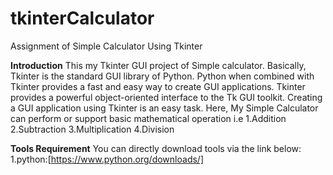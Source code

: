 # tkinterCalculator
Assignment of Simple Calculator Using Tkinter

**Introduction**
This my Tkinter GUI project of Simple calculator. Basically, Tkinter is the standard GUI library of Python.  Python when combined with Tkinter provides a fast and easy way to create GUI applications. Tkinter provides a powerful object-oriented interface to the Tk GUI toolkit. Creating a GUI application using Tkinter is an easy task.
Here, My Simple Calculator can perform or support basic mathematical operation i.e 
1.Addition
2.Subtraction
3.Multiplication
4.Division

**Tools Requirement**
You can directly download tools via the link below:
1.python:[https://www.python.org/downloads/]
